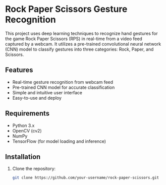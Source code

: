 # Rock Paper Scissors Gesture Recognition

This project uses deep learning techniques to recognize hand gestures for the game Rock Paper Scissors (RPS) in real-time from a video feed captured by a webcam. It utilizes a pre-trained convolutional neural network (CNN) model to classify gestures into three categories: Rock, Paper, and Scissors.

## Features

- Real-time gesture recognition from webcam feed
- Pre-trained CNN model for accurate classification
- Simple and intuitive user interface
- Easy-to-use and deploy

## Requirements

- Python 3.x
- OpenCV (cv2)
- NumPy
- TensorFlow (for model loading and inference)

## Installation

1. Clone the repository:

   ```bash
   git clone https://github.com/your-username/rock-paper-scissors.git
